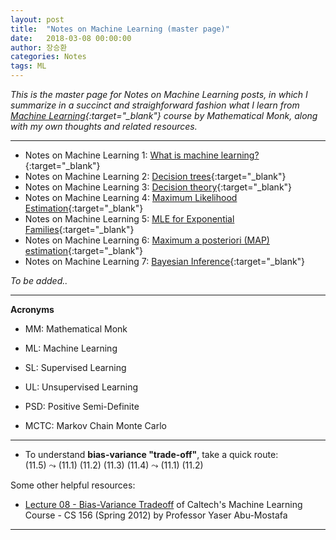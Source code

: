 ```yaml
---
layout: post
title:  "Notes on Machine Learning (master page)"
date:   2018-03-08 00:00:00
author: 장승환
categories: Notes
tags: ML
---
```


*This is the master page for Notes on Machine Learning posts, in which I summarize in a succinct and straighforward fashion what I learn from [Machine Learning](https://www.youtube.com/watch?v=yDLKJtOVx5c&list=PLD0F06AA0D2E8FFBA){:target="_blank"} course by Mathematical Monk, along with my own thoughts and related resources.*

---


* Notes on Machine Learning 1: [What is machine learning?](https://cveai.github.io/notes/2018/03/08/mm-ml-1.html){:target="_blank"}  
* Notes on Machine Learning 2: [Decision trees](https://cveai.github.io/notes/2018/03/16/mm-ml-2.html){:target="_blank"}  
* Notes on Machine Learning 3: [Decision theory](https://cveai.github.io/notes/2018/03/27/mm-ml-3.html){:target="_blank"}  
* Notes on Machine Learning 4: [Maximum Likelihood Estimation](https://cveai.github.io/notes/2018/04/05/mm-ml-4.html){:target="_blank"} 
* Notes on Machine Learning 5: [MLE for Exponential Families](https://cveai.github.io/notes/2018/04/13/mm-ml-5.html){:target="_blank"} 
* Notes on Machine Learning 6: [Maximum a posteriori (MAP) estimation](https://cveai.github.io/notes/2018/04/18/mm-ml-6.html){:target="_blank"} 
* Notes on Machine Learning 7: [Bayesian Inference](https://cveai.github.io/notes/2018/04/23/mm-ml-7.html){:target="_blank"} 

*To be added..*

---

**Acronyms**
* MM: Mathematical Monk
* ML: Machine Learning
* SL: Supervised Learning
* UL: Unsupervised Learning

* PSD: Positive Semi-Definite

* MCTC: Markov Chain Monte Carlo

---

* To understand **bias-variance "trade-off"**, take a quick route:  
(11.5) $\leadsto$ (11.1) (11.2) (11.3) (11.4) $\leadsto$ (11.1) (11.2) 

Some other helpful resources:
* [Lecture 08 - Bias-Variance Tradeoff](https://youtu.be/zrEyxfl2-a8) of Caltech's Machine Learning Course - CS 156 (Spring 2012) by Professor Yaser Abu-Mostafa

---



